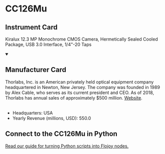 
# CC126Mu

## Instrument Card

Kiralux 12.3 MP Monochrome CMOS Camera, Hermetically Sealed Cooled Package, USB 3.0 Interface, 1/4"-20 Taps

<details open>
<summary><h2>Manufacturer Card</h2></summary>
Thorlabs, Inc. is an American privately held optical equipment company headquartered in Newton, New Jersey. The company was founded in 1989 by Alex Cable, who serves as its current president and CEO. As of 2018, Thorlabs has annual sales of approximately $500 million. <a href="https://www.thorlabs.com/">Website</a>.
<br></br>
<ul>
  <li>Headquarters: USA</li>
  <li>Yearly Revenue (millions, USD): 550.0</li>
</ul>
</details>

## Connect to the CC126Mu in Python

[Read our guide for turning Python scripts into Flojoy nodes.](https://docs.flojoy.ai/custom-nodes/creating-custom-node/)


